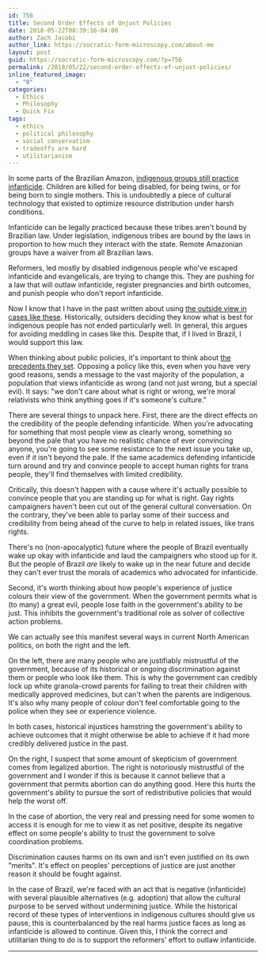 ```yaml
---
id: 756
title: Second Order Effects of Unjust Policies
date: 2018-05-22T08:39:16-04:00
author: Zach Jacobi
author_link: https://socratic-form-microscopy.com/about-me
layout: post
guid: https://socratic-form-microscopy.com/?p=756
permalink: /2018/05/22/second-order-effects-of-unjust-policies/
inline_featured_image:
  - "0"
categories:
  - Ethics
  - Philosophy
  - Quick Fix
tags:
  - ethics
  - political philosophy
  - social conservatism
  - tradeoffs are hard
  - utilitarianism
---
```


In some parts of the Brazilian Amazon, <a href="https://foreignpolicy.com/2018/04/09/the-right-to-kill-brazil-infanticide/">indigenous groups still practice infanticide</a>. Children are killed for being disabled, for being twins, or for being born to single mothers. This is undoubtedly a piece of cultural technology that existed to optimize resource distribution under harsh conditions.

Infanticide can be legally practiced because these tribes aren't bound by Brazilian law. Under legislation, indigenous tribes are bound by the laws in proportion to how much they interact with the state. Remote Amazonian groups have a waiver from all Brazilian laws.

Reformers, led mostly by disabled indigenous people who've escaped infanticide and evangelicals, are trying to change this. They are pushing for a law that will outlaw infanticide, register pregnancies and birth outcomes, and punish people who don't report infanticide.

Now I know that I have in the past written about using <a href="{{ site.baseurl }}/2017/05/13/medicine-inside-context/">the outside view in cases like these</a>. Historically, outsiders deciding they know what is best for indigenous people has not ended particularly well. In general, this argues for avoiding meddling in cases like this. Despite that, if I lived in Brazil, I would support this law.

When thinking about public policies, it's important to think about <a href="{{ site.baseurl }}/2016/10/16/precedent-utilitarianism-a-primer/">the precedents they set</a>. Opposing a policy like this, even when you have very good reasons, sends a message to the vast majority of the population, a population that views infanticide as wrong (and not just wrong, but a special evil). It says: "we don't care about what is right or wrong, we're moral relativists who think anything goes if it's someone's culture."

There are several things to unpack here. First, there are the direct effects on the credibility of the people defending infanticide. When you're advocating for something that most people view as clearly wrong, something so beyond the pale that you have no realistic chance of ever convincing anyone, you're going to see some resistance to the next issue you take up, even if <em>it</em> isn't beyond the pale. If the same academics defending infanticide turn around and try and convince people to accept human rights for trans people, they'll find themselves with limited credibility.

Critically, this doesn't happen with a cause where it's actually possible to convince people that you are standing up for what is right. Gay rights campaigners haven't been cut out of the general cultural conversation. On the contrary, they've been able to parlay some of their success and credibility from being ahead of the curve to help in related issues, like trans rights.

There's no (non-apocalyptic) future where the people of Brazil eventually wake up okay with infanticide and laud the campaigners who stood up for it. But the people of Brazil <em>are</em> likely to wake up in the near future and decide they can't ever trust the morals of academics who advocated for infanticide.

Second, it's worth thinking about how people's experience of justice colours their view of the government. When the government permits what is (to many) a great evil, people lose faith in the government's ability to be just. This inhibits the government's traditional role as solver of collective action problems.

We can actually see this manifest several ways in current North American politics, on both the right and the left.

On the left, there are many people who are justifiably mistrustful of the government, because of its historical or ongoing discrimination against them or people who look like them. This is why the government can credibly lock up white granola-crowd parents for failing to treat their children with medically approved medicines, but can't when the parents are indigenous. It's also why many people of colour don't feel comfortable going to the police when they see or experience violence.

In both cases, historical injustices hamstring the government's ability to achieve outcomes that it might otherwise be able to achieve if it had more credibly delivered justice in the past.

On the right, I suspect that some amount of skepticism of government comes from legalized abortion. The right is notoriously mistrustful of the government and I wonder if this is because it cannot believe that a government that permits abortion can do anything good. Here this hurts the government's ability to pursue the sort of redistributive policies that would help the worst off.

In the case of abortion, the very real and pressing need for some women to access it is enough for me to view it as net positive, despite its negative effect on some people's ability to trust the government to solve coordination problems.

Discrimination causes harms on its own and isn't even justified on its own "merits". It's effect on peoples' perceptions of justice are just another reason it should be fought against.

In the case of Brazil, we're faced with an act that is negative (infanticide) with several plausible alternatives (e.g. adoption) that allow the cultural purpose to be served without undermining justice. While the historical record of these types of interventions in indigenous cultures should give us pause, this is counterbalanced by the real harms justice faces as long as infanticide is allowed to continue. Given this, I think the correct and utilitarian thing to do is to support the reformers' effort to outlaw infanticide.

<hr class="post-end" />
